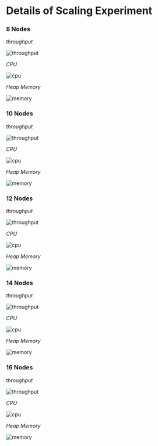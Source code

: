 # Details of Scaling Experiment

### 8 Nodes

_throughput_

![throughput](images/8/throughput.png)

_CPU_

![cpu](images/8/cpu.png)

_Heap Memory_

![memory](images/8/memory.png)

### 10 Nodes

_throughput_

![throughput](images/10/throughput.png)

_CPU_

![cpu](images/10/cpu.png)

_Heap Memory_

![memory](images/10/memory.png)

### 12 Nodes

_throughput_

![throughput](images/12/throughput.png)

_CPU_

![cpu](images/12/cpu.png)

_Heap Memory_

![memory](images/12/memory.png)

### 

### 14 Nodes

_throughput_

![throughput](images/14/throughput.png)

_CPU_

![cpu](images/14/cpu.png)

_Heap Memory_

![memory](images/14/memory.png)

### 16 Nodes

_throughput_

![throughput](images/16/throughput.png)

_CPU_

![cpu](images/16/cpu.png)

_Heap Memory_

![memory](images/16/memory.png)



### 
